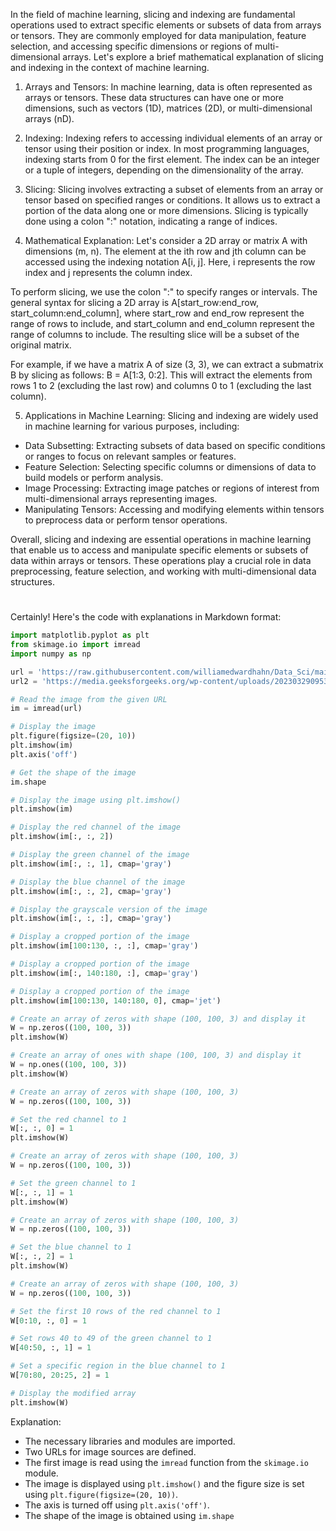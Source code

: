 In the field of machine learning, slicing and indexing are fundamental operations used to extract specific elements or subsets of data from arrays or tensors. They are commonly employed for data manipulation, feature selection, and accessing specific dimensions or regions of multi-dimensional arrays. Let's explore a brief mathematical explanation of slicing and indexing in the context of machine learning.

1. Arrays and Tensors:
In machine learning, data is often represented as arrays or tensors. These data structures can have one or more dimensions, such as vectors (1D), matrices (2D), or multi-dimensional arrays (nD).

2. Indexing:
Indexing refers to accessing individual elements of an array or tensor using their position or index. In most programming languages, indexing starts from 0 for the first element. The index can be an integer or a tuple of integers, depending on the dimensionality of the array.

3. Slicing:
Slicing involves extracting a subset of elements from an array or tensor based on specified ranges or conditions. It allows us to extract a portion of the data along one or more dimensions. Slicing is typically done using a colon ":" notation, indicating a range of indices.

4. Mathematical Explanation:
Let's consider a 2D array or matrix A with dimensions (m, n). The element at the ith row and jth column can be accessed using the indexing notation A[i, j]. Here, i represents the row index and j represents the column index.

To perform slicing, we use the colon ":" to specify ranges or intervals. The general syntax for slicing a 2D array is A[start_row:end_row, start_column:end_column], where start_row and end_row represent the range of rows to include, and start_column and end_column represent the range of columns to include. The resulting slice will be a subset of the original matrix.

For example, if we have a matrix A of size (3, 3), we can extract a submatrix B by slicing as follows: B = A[1:3, 0:2]. This will extract the elements from rows 1 to 2 (excluding the last row) and columns 0 to 1 (excluding the last column).

5. Applications in Machine Learning:
Slicing and indexing are widely used in machine learning for various purposes, including:
- Data Subsetting: Extracting subsets of data based on specific conditions or ranges to focus on relevant samples or features.
- Feature Selection: Selecting specific columns or dimensions of data to build models or perform analysis.
- Image Processing: Extracting image patches or regions of interest from multi-dimensional arrays representing images.
- Manipulating Tensors: Accessing and modifying elements within tensors to preprocess data or perform tensor operations.

Overall, slicing and indexing are essential operations in machine learning that enable us to access and manipulate specific elements or subsets of data within arrays or tensors. These operations play a crucial role in data preprocessing, feature selection, and working with multi-dimensional data structures.
#
Certainly! Here's the code with explanations in Markdown format:

```python
import matplotlib.pyplot as plt
from skimage.io import imread
import numpy as np

url = 'https://raw.githubusercontent.com/williamedwardhahn/Data_Sci/main/dataset/train/cat/download.jpg'
url2 = 'https://media.geeksforgeeks.org/wp-content/uploads/20230329095332/RGB-arrays-combined-to-make-image.jpg'

# Read the image from the given URL
im = imread(url)

# Display the image
plt.figure(figsize=(20, 10))
plt.imshow(im)
plt.axis('off')

# Get the shape of the image
im.shape

# Display the image using plt.imshow()
plt.imshow(im)

# Display the red channel of the image
plt.imshow(im[:, :, 2])

# Display the green channel of the image
plt.imshow(im[:, :, 1], cmap='gray')

# Display the blue channel of the image
plt.imshow(im[:, :, 2], cmap='gray')

# Display the grayscale version of the image
plt.imshow(im[:, :, :], cmap='gray')

# Display a cropped portion of the image
plt.imshow(im[100:130, :, :], cmap='gray')

# Display a cropped portion of the image
plt.imshow(im[:, 140:180, :], cmap='gray')

# Display a cropped portion of the image
plt.imshow(im[100:130, 140:180, 0], cmap='jet')

# Create an array of zeros with shape (100, 100, 3) and display it
W = np.zeros((100, 100, 3))
plt.imshow(W)

# Create an array of ones with shape (100, 100, 3) and display it
W = np.ones((100, 100, 3))
plt.imshow(W)

# Create an array of zeros with shape (100, 100, 3)
W = np.zeros((100, 100, 3))

# Set the red channel to 1
W[:, :, 0] = 1
plt.imshow(W)

# Create an array of zeros with shape (100, 100, 3)
W = np.zeros((100, 100, 3))

# Set the green channel to 1
W[:, :, 1] = 1
plt.imshow(W)

# Create an array of zeros with shape (100, 100, 3)
W = np.zeros((100, 100, 3))

# Set the blue channel to 1
W[:, :, 2] = 1
plt.imshow(W)

# Create an array of zeros with shape (100, 100, 3)
W = np.zeros((100, 100, 3))

# Set the first 10 rows of the red channel to 1
W[0:10, :, 0] = 1

# Set rows 40 to 49 of the green channel to 1
W[40:50, :, 1] = 1

# Set a specific region in the blue channel to 1
W[70:80, 20:25, 2] = 1

# Display the modified array
plt.imshow(W)
```

Explanation:

- The necessary libraries and modules are imported.
- Two URLs for image sources are defined.
- The first image is read using the `imread` function from the `skimage.io` module.
- The image is displayed using `plt.imshow()` and the figure size is set using `plt.figure(figsize=(20, 10))`.
- The axis is turned off using `plt.axis('off')`.
- The shape of the image is obtained using `im.shape`
